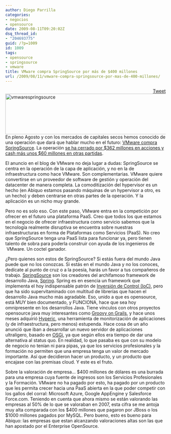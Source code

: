 ```yaml
---
author: Diego Parrilla
categories:
- negocios
- opensource
date: 2009-08-11T09:20:02Z
dsq_thread_id:
- "204693775"
guid: /?p=1009
id: 1009
tags:
- opensource
- springsource
- vmware
title: VMware compra SpringSource por más de $400 millones
url: /2009/08/11/vmware-compra-springsource-por-mas-de-400-millones/
---
```


<div style="float: right; margin-left: 10px;">
  <a href="https://twitter.com/share" class="twitter-share-button" data-via="nubeblog" data-hashtags="opensource,springsource,vmware" data-count="vertical" data-url="/2009/08/11/vmware-compra-springsource-por-mas-de-400-millones/">Tweet</a>
</div>

<p style="text-align: left;">
  <img class="aligncenter size-full wp-image-1014" title="vmwarespringsource" src="/wp-content/uploads/vmwarespringsource.jpg" alt="vmwarespringsource" width="563" height="127" srcset="/wp-content/uploads/vmwarespringsource.jpg 704w, /wp-content/uploads/vmwarespringsource-300x67.jpg 300w" sizes="(max-width: 563px) 100vw, 563px" />En pleno Agosto y con los mercados de capitales secos hemos conocido de una operación que dará que hablar mucho en el futuro: <a href="http://blogs.vmware.com/console/2009/08/vmware-acquires-springsource.html">VMware compra SpringSource</a>. La operación <a href="http://money.cnn.com/news/newsfeeds/articles/djf500/200908101728DOWJONESDJONLINE000330_FORTUNE5.htm">se ha cerrado por $362 millones en acciones y cash más unos $60 millones en otras partidas</a>.
</p>

El anuncio en el blog de VMware no deja lugar a dudas: SpringSource se centra en la operación de la capa de aplicación, y no en la de infraestructura como hace VMware. Son complementarias. VMware quiere convertirse en un proveedor de software de gestión y operación del datacenter de manera completa. La comoditización del hypervisor es un hecho (en Abiquo estamos pasando máquinas de un hypervisor a otro, es un hecho) y deben centrarse en otras partes de la operación. Y la aplicación es un nicho muy grande.

Pero no es solo eso. Con este paso, VMware entra en la competición por ofrecer en el futuro una plataforma PaaS. Creo que todos los que estamos en el negocio de ofrecer infraestructura como servicio sabemos que la tecnología realmente disruptiva se encuentra sobre nuestras infraestructuras en forma de Plataformas como Servicios (PaaS). No creo que SpringSource tenga una PaaS lista para funcionar ya, pero tienen talento de sobra para poderla construir con ayuda de los ingenieros de  VMware. Un coctel ganador.

¿Pero quienes son estos de SpringSource? Si estás fuera del mundo Java puede que no los conozcas. Si estás en el mundo Java y no los conoces, dedícate al punto de cruz o a la poesía, harás un favor a tus compañeros de trabajo. [SpringSource](http://www.springsource.com/) son los creadores del archifamoso framework de desarrollo Java, [Spring](http://www.springsource.org/). Spring es en esencia un framework que implementa el hoy indispensable patrón de [Inversión de Control (IoC)](http://en.wikipedia.org/wiki/Inversion_of_control), pero que ha sido supervitaminado con multitud de librerías que hacen el desarrollo Java mucho más agradable. Eso, unido a que es opensource, está MUY bien documentado, y FUNCIONA, hace que sea hoy omnipresente en los desarrollos Java. Tiene vínculos con otros proyectos opensource java muy interesantes como [Groovy on Grails](http://grails.org), y hace unos meses adquirió [Hyperic](http://www.hyperic.com/), una herramienta de monitorización de aplicaciones (y de infraestructura, pero menos) estupenda. Hace cosa de un año anunció que iban a desarrollar un nuevo servidor de aplicaciones ultraligero, basado en [OSGi](http://www.hyperic.com/), ya que según ellos era tiempo de dar una alternativa al status quo. En realidad, lo que pasaba es que con su modelo de negocio no tenían ni para pipas, ya que los servicios profesionales y la formación no permiten que una empresa tenga un valor de mercado importante. Así que decidieron hacer un producto, y un producto que encajase con las premisas cloud. Y este es el fruto.

Sobre la valoración de empresa&#8230; $400 millones de dólares es una burrada para una empresa cuya fuente de ingresos son los Servicios Profesionales y la Formación. VMware no ha pagado por esto, ha pagado por un producto que les permita crecer hacia una PaaS abierta en la que poder competir con los gallos del corral: Microsoft Azure, Google AppEngine y Salesforce Force.com. Teniendo en cuenta que ahora mismo se están valorando las empresas al 50% de lo que se valoraban en 2007, esta cifra se me antoja muy alta comparada con los $400 millones que pagaron por JBoss o los $1000 millones pagados por MySQL. Pero bueno, esto es bueno para Abiquo: las empresas que estan alcanzando valoraciones altas son las que han apostado por el Enterprise OpenSource.
